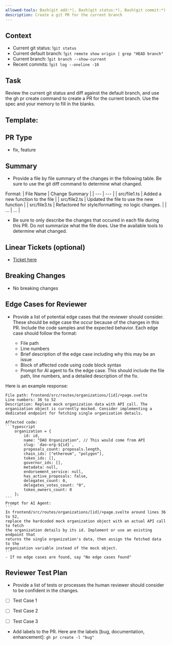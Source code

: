 ```yaml
---
allowed-tools: Bash(git add:*), Bash(git status:*), Bash(git commit:*), Bash(git branch:*), Bash(git log:*), Bash(gh pr:*), Bash(git diff:*)
description: Create a git PR for the current branch
---
```


## Context

- Current git status: !`git status`
- Current default branch: !`git remote show origin | grep "HEAD branch"`
- Current branch: !`git branch --show-current`
- Recent commits: !`git log --oneline -10`


## Task

Review the current git status and diff against the default branch, and use the gh pr create command to create a PR for the current branch. Use the spec and your memory to fill in the blanks.

## Template:

## PR Type

- fix, feature

## Summary

- Provide a file by file summary of the changes in the following table. Be sure to use the git diff command to determine what changed.

Format:
  | File Name | Change Summary |
  | --- | --- |
  | src/file1.ts | Added a new function to the file |
  | src/file2.ts | Updated the file to use the new function |
  | src/file3.ts | Refactored for style/formatting; no logic changes. |
  | ... | ... |

- Be sure to only describe the changes that occured in each file during this PR. Do not summarize what the file does. Use the available tools to determine what changed.

## Linear Tickets (optional)

- [Ticket here](link.com)

## Breaking Changes

- No breaking changes

## Edge Cases for Reviewer

- Provide a list of potential edge cases that the reviewer should consider. These should be edge case the occur because of the changes in this PR. Include the code samples and the expected behavior. Each edge case should follow the format:

    - File path
    - Line numbers
    - Brief description of the edge case including why this may be an issue
    - Block of affected code using code block syntax
    - Prompt for AI agent to fix the edge case. This should include the file path, line numbers, and a detailed description of the fix.

Here is an example response:

    File path: frontend/src/routes/organizations/[id]/+page.svelte
    Line numbers: 36 to 52
    Description: Replace mock organization data with API call. The organization object is currently mocked. Consider implementing a dedicated endpoint for fetching single organization details.
    
    Affected code:
    ```typescript
        organization = {
            id: id,
            name: "DAO Organization", // This would come from API
            slug: `dao-org-${id}`,
            proposals_count: proposals.length,
            chain_ids: ["ethereum", "polygon"],
            token_ids: [],
            governor_ids: [],
            metadata: null,
            endorsement_service: null,
            has_active_proposals: false,
            delegates_count: 0,
            delegates_votes_count: "0",
            token_owners_count: 0
        };
    ```
    Prompt for AI Agent:
    ```
    In frontend/src/routes/organizations/[id]/+page.svelte around lines 36 to 52,
    replace the hardcoded mock organization object with an actual API call to fetch
    the organization details by its id. Implement or use an existing endpoint that
    returns the single organization's data, then assign the fetched data to the
    organization variable instead of the mock object.
    ```
    - If no edge cases are found, say "No edge cases found"

## Reviewer Test Plan
- Provide a list of tests or processes the human reviewer should consider to be confident in the changes.

- [ ] Test Case 1
- [ ] Test Case 2
- [ ] Test Case 3



- Add labels to the PR. Here are the labels [bug, documentation, enhancement]: `gh pr create -l "bug"`